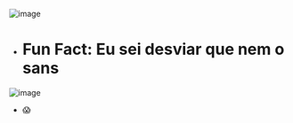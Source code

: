 ![image](https://github.com/user-attachments/assets/90aa938a-dd89-4040-99b4-0494eb3584d1)
- # Fun Fact: Eu sei desviar que nem o sans


![image](https://github.com/user-attachments/assets/c52f1d22-1f3d-4cef-9d9b-b83cf1946454)
- 😱
